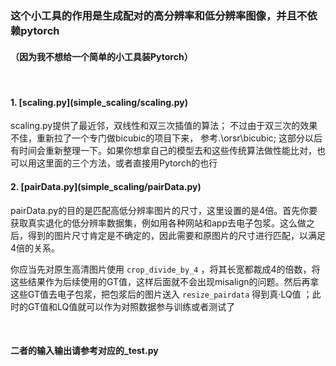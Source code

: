 <h3>这个小工具的作用是生成配对的高分辨率和低分辨率图像，并且不依赖pytorch</h3>
<h4>（因为我不想给一个简单的小工具装Pytorch）</h4>
<br>
<h4>1. [scaling.py](simple_scaling/scaling.py)</h4>
scaling.py提供了最近邻，双线性和双三次插值的算法；
不过由于双三次的效果不佳，重新拉了一个专门做bicubic的项目下来， 参考.\orsr\bicubic;
这部分以后有时间会重新整理一下。如果你想拿自己的模型去和这些传统算法做性能比对，也可以用这里面的三个方法，或者直接用Pytorch的也行

<br>

<h4>2. [pairData.py](simple_scaling/pairData.py)</h4>
pairData.py的目的是匹配高低分辨率图片的尺寸，这里设置的是4倍。首先你要获取真实退化的低分辨率数据集，例如用各种网站和app去电子包浆。这么做之后，得到的图片尺寸肯定是不确定的，因此需要和原图片的尺寸进行匹配，以满足4倍的关系。

你应当先对原生高清图片使用 `crop_divide_by_4` ，将其长宽都裁成4的倍数，将这些结果作为后续使用的GT值，这样后面就不会出现misalign的问题。然后再拿这些GT值去电子包浆，把包浆后的图片送入 `resize_pairdata` 得到真·LQ值
；此时的GT值和LQ值就可以作为对照数据参与训练或者测试了

<br>
<h4>二者的输入输出请参考对应的_test.py</h4>




